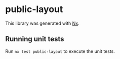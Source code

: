 # public-layout

This library was generated with [Nx](https://nx.dev).

## Running unit tests

Run `nx test public-layout` to execute the unit tests.
